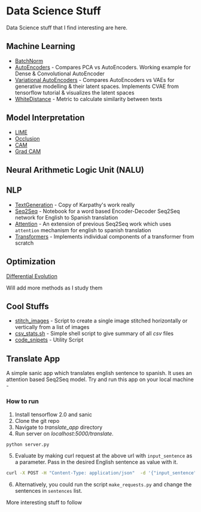 # Data Science Stuff
Data Science stuff that I find interesting are here.

## Machine Learning
* [BatchNorm](https://github.com/adimyth/datascience_stuff/blob/master/machine-learning/BatchNorm.ipynb)
* [AutoEncoders](https://github.com/adimyth/datascience_stuff/blob/master/machine-learning/AutoEncoders.ipynb) - Compares PCA vs AutoEncoders. Working example for Dense & Convolutional AutoEncoder
* [Variational AutoEncoders](https://github.com/adimyth/datascience_stuff/blob/master/machine-learning/VariationalAutoEncoders.ipynb) - Compares AutoEncoders vs VAEs for generative modelling & their latent spaces. Implements CVAE from tensorflow tutorial & visualizes the latent spaces
* [WhiteDistance](https://github.com/adimyth/datascience_stuff/blob/master/machine-learning/WhiteDistance.ipynb) - Metric to calculate similarity between texts

## Model Interpretation
* [LIME](https://github.com/adimyth/datascience_stuff/blob/master/model_interpretation/lime_multiclass.py)
* [Occlusion](https://github.com/adimyth/datascience_stuff/blob/master/model_interpretation/occlusion.ipynb)
* [CAM](https://github.com/adimyth/datascience_stuff/blob/master/model_interpretation/cam.ipynb)
* [Grad CAM](https://github.com/adimyth/datascience_stuff/blob/master/model_interpretation/grad_cam.ipynb)

## Neural Arithmetic Logic Unit (NALU)

## NLP
* [TextGeneration](https://github.com/adimyth/datascience_stuff/blob/master/nlp/TextGeneration.ipynb) - Copy of Karpathy's work really
* [Seq2Seq](https://github.com/adimyth/datascience_stuff/blob/master/nlp/Seq2Seq.ipynb) - Notebook for a word based Encoder-Decoder Seq2Seq network for English to Spanish translation
* [Attention](https://github.com/adimyth/datascience_stuff/blob/master/nlp/LanguageModelling.ipynb) - An extension of previous Seq2Seq work which uses `attention` mechanism for english to spanish translation
* [Transformers](https://github.com/adimyth/datascience_stuff/blob/master/nlp/Transformers.ipynb) - Implements individual components of a transformer from scratch

## Optimization
[Differential Evolution](https://github.com/adimyth/datascience_stuff/blob/master/optimization/DifferentialEvolution.ipynb)

Will add more methods as I study them

## Cool Stuffs
* [stitch_images](https://github.com/adimyth/datascience_stuff/blob/master/cool_stuffs/stitch_images.py) - Script to create a single image stitched horizontally or vertically from a list of images
* [csv_stats.sh](https://github.com/adimyth/datascience_stuff/blob/master/cool_stuffs/csv_stats.sh) - Simple shell script to give summary of all *csv* files
* [code_snipets](https://github.com/adimyth/datascience_stuff/blob/master/cool_stuffs/code_snippets.py) - Utility Script

## Translate App
A simple sanic app which translates english sentence to spanish. It uses an attention based Seq2Seq model. Try and run this app on your local machine - 
### How to run
1. Install tensorflow 2.0 and sanic
2. Clone the git repo
3. Navigate to *translate_app* directory
4. Run server on *localhost:5000/translate*. 
```python
python server.py
```
5. Evaluate by making curl request at the above url with `input_sentence` as a parameter. Pass in the desired English sentence as value with it. 
```bash
curl -X POST -H "Content-Type: application/json"  -d '{"input_sentence":"What did you decide?"}' "localhost:5000/translate"
```
6. Alternatively, you could run the script `make_requests.py` and change the sentences in `sentences` list.

More interesting stuff to follow

